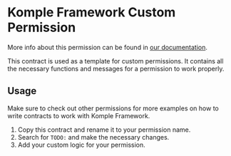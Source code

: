 # Komple Framework Custom Permission

More info about this permission can be found in [our documentation](https://docs.komple.io/komple-framework/permissions/Custom-Permissions).

This contract is used as a template for custom permissions. It contains all the necessary functions and messages for a permission to work properly.

## Usage

Make sure to check out other permissions for more examples on how to write contracts to work with Komple Framework.

1. Copy this contract and rename it to your permission name.
2. Search for `TODO:` and make the necessary changes.
3. Add your custom logic for your permission.
